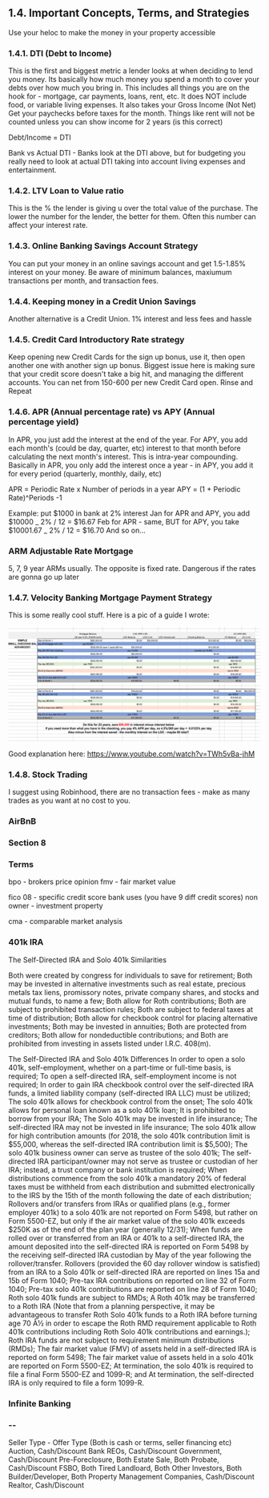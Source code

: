 ## 1.4. Important Concepts, Terms, and Strategies

Use your heloc to make the money in your property accessible

### 1.4.1. DTI (Debt to Income)

This is the first and biggest metric a lender looks at when deciding to lend you money. Its basically how much money you spend a month to cover your debts over how much you bring in.
This includes all things you are on the hook for - mortgage, car payments, loans, rent, etc. It does NOT include food, or variable living expenses.
It also takes your Gross Income (Not Net) Get your paychecks before taxes for the month. Things like rent will not be counted unless you can show income for 2 years (is this correct)

Debt/Income = DTI

Bank vs Actual DTI - Banks look at the DTI above, but for budgeting you really need to look at actual DTI taking into account living expenses and entertainment.

### 1.4.2. LTV Loan to Value ratio

This is the % the lender is giving u over the total value of the purchase. The lower the number for the lender, the better for them. Often this number can affect your interest rate.

### 1.4.3. Online Banking Savings Account Strategy

You can put your money in an online savings account and get 1.5-1.85% interest on your money. Be aware of minimum balances, maxiumum transactions per month, and transaction fees.

### 1.4.4. Keeping money in a Credit Union Savings

Another alternative is a Credit Union. 1% interest and less fees and hassle

### 1.4.5. Credit Card Introductory Rate strategy

Keep opening new Credit Cards for the sign up bonus, use it, then open another one with another sign up bonus. Biggest issue here is making sure that your credit score doesn't take a big hit, and managing the different accounts. You can net from 150-600 per new Credit Card open. Rinse and Repeat

### 1.4.6. APR (Annual percentage rate) vs APY (Annual percentage yield)

In APR, you just add the interest at the end of the year. For APY, you add each month's (could be day, quarter, etc) interest to that month before calculating the next month's interest. This is intra-year compounding.
Basically in APR, you only add the interest once a year - in APY, you add it for every period (quarterly, monthly, daily, etc)

APR = Periodic Rate x Number of periods in a year
APY = (1 + Periodic Rate)^Periods -1

Example: put $1000 in bank at 2% interest
Jan for APR and APY, you add $10000 _ 2% / 12 = $16.67
Feb for APR - same, BUT for APY, you take $10001.67 _ 2% / 12 = $16.70
And so on...

### ARM Adjustable Rate Mortgage

5, 7, 9 year ARMs usually. The opposite is fixed rate. Dangerous if the rates are gonna go up later

### 1.4.7. Velocity Banking Mortgage Payment Strategy

This is some really cool stuff. Here is a pic of a guide I wrote:

![](lib/velocity-banking-example.png)

Good explanation here: https://www.youtube.com/watch?v=TWh5vBa-jhM

### 1.4.8. Stock Trading

I suggest using Robinhood, there are no transaction fees - make as many trades as you want at no cost to you.

### AirBnB

### Section 8

### Terms

bpo - brokers price opinion
fmv - fair market value

fico 08 - specific credit score bank uses (you have 9 diff credit scores)
non owner - investment property

cma - comparable market analysis

### 401k IRA

The Self-Directed IRA and Solo 401k Similarities

Both were created by congress for individuals to save for retirement;
Both may be invested in alternative investments such as real estate, precious metals tax liens, promissory notes, private company shares, and stocks and mutual funds, to name a few;
Both allow for Roth contributions;
Both are subject to prohibited transaction rules;
Both are subject to federal taxes at time of distribution;
Both allow for checkbook control for placing alternative investments;
Both may be invested in annuities;
Both are protected from creditors;
Both allow for nondeductible contributions; and
Both are prohibited from investing in assets listed under I.R.C. 408(m).

The Self-Directed IRA and Solo 401k Differences
In order to open a solo 401k, self-employment, whether on a part-time or full-time basis, is required;
To open a self-directed IRA, self-employment income is not required;
In order to gain IRA checkbook control over the self-directed IRA funds, a limited liability company (self-directed IRA LLC) must be utilized;
The solo 401k allows for checkbook control from the onset;
The solo 401k allows for personal loan known as a solo 401k loan;
It is prohibited to borrow from your IRA;
The Solo 401k may be invested in life insurance;
The self-directed IRA may not be invested in life insurance;
The solo 401k allow for high contribution amounts (for 2018, the solo 401k contribution limit is $55,000, whereas the self-directed IRA contribution limit is $5,500);
The solo 401k business owner can serve as trustee of the solo 401k;
The self-directed IRA participant/owner may not serve as trustee or custodian of her IRA; instead, a trust company or bank institution is required;
When distributions commence from the solo 401k a mandatory 20% of federal taxes must be withheld from each distribution and submitted electronically to the IRS by the 15th of the month following the date of each distribution;
Rollovers and/or transfers from IRAs or qualified plans (e.g., former employer 401k) to a solo 401k are not reported on Form 5498, but rather on Form 5500-EZ, but only if the air market value of the solo 401k exceeds $250K as of the end of the plan year (generally 12/31);
When funds are rolled over or transferred from an IRA or 401k to a self-directed IRA, the amount deposited into the self-directed IRA is reported on Form 5498 by the receiving self-directed IRA custodian by May of the year following the rollover/transfer.
Rollovers (provided the 60 day rollover window is satisfied) from an IRA to a Solo 401k or self-directed IRA are reported on lines 15a and 15b of Form 1040;
Pre-tax IRA contributions on reported on line 32 of Form 1040;
Pre-tax solo 401k contributions are reported on line 28 of Form 1040;
Roth solo 401k funds are subject to RMDs;
A Roth 401k may be transferred to a Roth IRA (Note that from a planning perspective, it may be advantageous to transfer Roth Solo 401k funds to a Roth IRA before turning age 70 Â½ in order to escape the Roth RMD requirement applicable to Roth 401k contributions including Roth Solo 401k contributions and earnings.);
Roth IRA funds are not subject to requirement minimum distributions (RMDs);
The fair market value (FMV) of assets held in a self-directed IRA is reported on form 5498;
The fair market value of assets held in a solo 401k are reported on Form 5500-EZ;
At termination, the solo 401k is required to file a final Form 5500-EZ and 1099-R; and
At termination, the self-directed IRA is only required to file a form 1099-R.

### Infinite Banking

### --

Seller Type - Offer Type (Both is cash or terms, seller financing etc)
Auction, Cash/Discount
Bank REOs, Cash/Discount
Government, Cash/Discount
Pre-Foreclosure, Both
Estate Sale, Both
Probate, Cash/Discount
FSBO, Both
Tired Landloard, Both
Other Investors, Both
Builder/Developer, Both
Property Management Companies, Cash/Discount
Realtor, Cash/Discount
